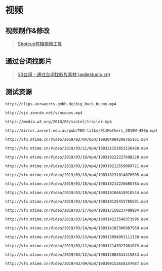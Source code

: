 # 视频

## 视频制作&修改

> [Shotcup剪辑视频工具](https://www.shotcut.org/)

## 通过台词找影片

> [33台词 - 通过台词找影片素材 (agilestudio.cn)](http://33.agilestudio.cn/)

## 测试资源

```
http://clips.vorwaerts-gmbh.de/big_buck_bunny.mp4
```

```
http://vjs.zencdn.net/v/oceans.mp4
```

```
https://media.w3.org/2010/05/sintel/trailer.mp4
```

```
http://mirror.aarnet.edu.au/pub/TED-talks/911Mothers_2010W-480p.mp4
```

```
http://vfx.mtime.cn/Video/2019/02/04/mp4/190204084208765161.mp4
```

```
http://vfx.mtime.cn/Video/2019/03/21/mp4/190321153853126488.mp4
```

```
http://vfx.mtime.cn/Video/2019/03/19/mp4/190319222227698228.mp4
```

```
http://vfx.mtime.cn/Video/2019/03/19/mp4/190319212559089721.mp4
```

```
http://vfx.mtime.cn/Video/2019/03/18/mp4/190318231014076505.mp4
```

```
http://vfx.mtime.cn/Video/2019/03/18/mp4/190318214226685784.mp4
```

```
http://vfx.mtime.cn/Video/2019/03/19/mp4/190319104618910544.mp4
```

```
http://vfx.mtime.cn/Video/2019/03/19/mp4/190319125415785691.mp4
```

```
http://vfx.mtime.cn/Video/2019/03/17/mp4/190317150237409904.mp4
```

```
http://vfx.mtime.cn/Video/2019/03/14/mp4/190314223540373995.mp4
```

```
http://vfx.mtime.cn/Video/2019/03/14/mp4/190314102306987969.mp4
```

```
http://vfx.mtime.cn/Video/2019/03/13/mp4/190313094901111138.mp4
```

```
http://vfx.mtime.cn/Video/2019/03/12/mp4/190312143927981075.mp4
```

```
http://vfx.mtime.cn/Video/2019/03/12/mp4/190312083533415853.mp4
```

```
http://vfx.mtime.cn/Video/2019/03/09/mp4/190309153658147087.mp4
```

